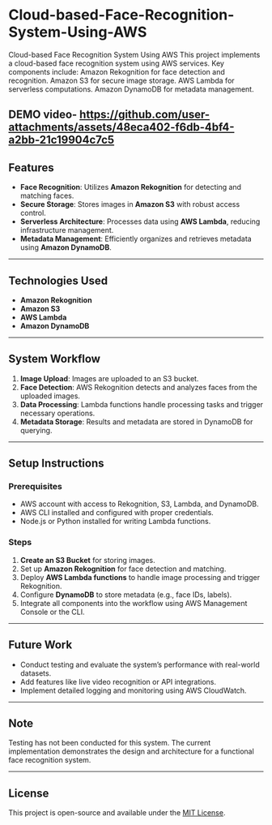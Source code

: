 # Cloud-based-Face-Recognition-System-Using-AWS
Cloud-based Face Recognition System Using AWS This project implements a cloud-based face recognition system using AWS services. Key components include:  Amazon Rekognition for face detection and recognition. Amazon S3 for secure image storage. AWS Lambda for serverless computations. Amazon DynamoDB for metadata management.

 DEMO video- 
https://github.com/user-attachments/assets/48eca402-f6db-4bf4-a2bb-21c19904c7c5
---

## Features  
- **Face Recognition**: Utilizes **Amazon Rekognition** for detecting and matching faces.  
- **Secure Storage**: Stores images in **Amazon S3** with robust access control.  
- **Serverless Architecture**: Processes data using **AWS Lambda**, reducing infrastructure management.  
- **Metadata Management**: Efficiently organizes and retrieves metadata using **Amazon DynamoDB**.  

---

## Technologies Used  
- **Amazon Rekognition**  
- **Amazon S3**  
- **AWS Lambda**  
- **Amazon DynamoDB**  

---

## System Workflow  
1. **Image Upload**: Images are uploaded to an S3 bucket.  
2. **Face Detection**: AWS Rekognition detects and analyzes faces from the uploaded images.  
3. **Data Processing**: Lambda functions handle processing tasks and trigger necessary operations.  
4. **Metadata Storage**: Results and metadata are stored in DynamoDB for querying.  

---

## Setup Instructions  
### Prerequisites  
- AWS account with access to Rekognition, S3, Lambda, and DynamoDB.  
- AWS CLI installed and configured with proper credentials.  
- Node.js or Python installed for writing Lambda functions.  

### Steps  
1. **Create an S3 Bucket** for storing images.  
2. Set up **Amazon Rekognition** for face detection and matching.  
3. Deploy **AWS Lambda functions** to handle image processing and trigger Rekognition.  
4. Configure **DynamoDB** to store metadata (e.g., face IDs, labels).  
5. Integrate all components into the workflow using AWS Management Console or the CLI.  

---

## Future Work  
- Conduct testing and evaluate the system’s performance with real-world datasets.  
- Add features like live video recognition or API integrations.  
- Implement detailed logging and monitoring using AWS CloudWatch.  

---

## Note  
Testing has not been conducted for this system. The current implementation demonstrates the design and architecture for a functional face recognition system.  

---

## License  
This project is open-source and available under the [MIT License](LICENSE).  
